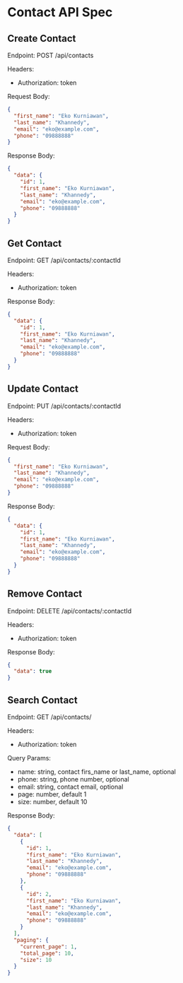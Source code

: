 # Contact API Spec

## Create Contact

Endpoint: POST /api/contacts

Headers:

- Authorization: token

Request Body:

```json
{
  "first_name": "Eko Kurniawan",
  "last_name": "Khannedy",
  "email": "eko@example.com",
  "phone": "09888888"
}
```

Response Body:

```json
{
  "data": {
    "id": 1,
    "first_name": "Eko Kurniawan",
    "last_name": "Khannedy",
    "email": "eko@example.com",
    "phone": "09888888"
  }
}
```

## Get Contact

Endpoint: GET /api/contacts/:contactId

Headers:

- Authorization: token

Response Body:

```json
{
  "data": {
    "id": 1,
    "first_name": "Eko Kurniawan",
    "last_name": "Khannedy",
    "email": "eko@example.com",
    "phone": "09888888"
  }
}
```

## Update Contact

Endpoint: PUT /api/contacts/:contactId

Headers:

- Authorization: token

Request Body:

```json
{
  "first_name": "Eko Kurniawan",
  "last_name": "Khannedy",
  "email": "eko@example.com",
  "phone": "09888888"
}
```

Response Body:

```json
{
  "data": {
    "id": 1,
    "first_name": "Eko Kurniawan",
    "last_name": "Khannedy",
    "email": "eko@example.com",
    "phone": "09888888"
  }
}
```

## Remove Contact

Endpoint: DELETE /api/contacts/:contactId

Headers:

- Authorization: token

Response Body:

```json
{
  "data": true
}
```

## Search Contact

Endpoint: GET /api/contacts/

Headers:

- Authorization: token

Query Params:

- name: string, contact firs_name or last_name, optional
- phone: string, phone number, optional
- email: string, contact email, optional
- page: number, default 1
- size: number, default 10

Response Body:

```json
{
  "data": [
    {
      "id": 1,
      "first_name": "Eko Kurniawan",
      "last_name": "Khannedy",
      "email": "eko@example.com",
      "phone": "09888888"
    },
    {
      "id": 2,
      "first_name": "Eko Kurniawan",
      "last_name": "Khannedy",
      "email": "eko@example.com",
      "phone": "09888888"
    }
  ],
  "paging": {
    "current_page": 1,
    "total_page": 10,
    "size": 10
  }
}
```
